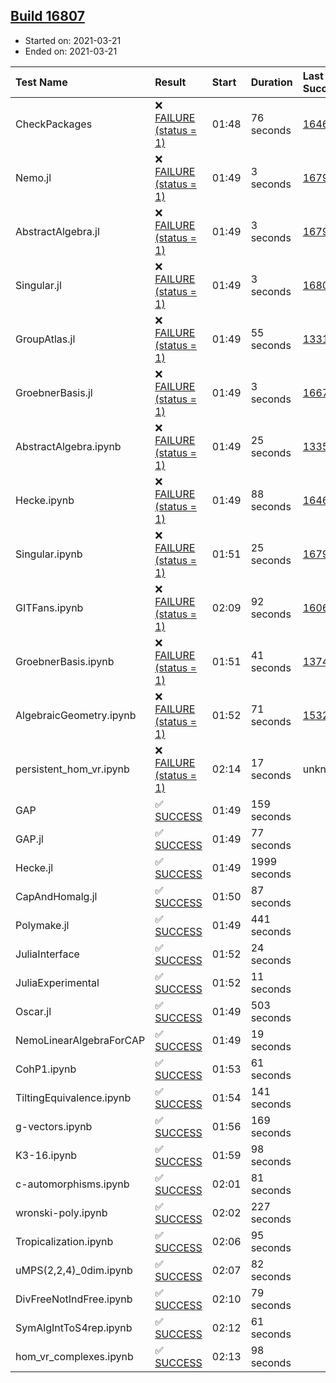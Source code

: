 ## [Build 16807](https://oscarci.mathematik.uni-kl.de/job/oscar/16807/)

* Started on: 2021-03-21
* Ended on: 2021-03-21

| Test Name    | Result | Start | Duration | Last Success | First Failure |
|:-------------|:-------|:------|:---------|:-------------|:--------------|
| CheckPackages | ❌ [FAILURE (status = 1)](https://oscarci.mathematik.uni-kl.de/job/oscar/16807/artifact/logs/build-16807/CheckPackages.log) | 01:48 | 76 seconds | [16463](https://oscarci.mathematik.uni-kl.de/job/oscar/16463/) | [16464](https://oscarci.mathematik.uni-kl.de/job/oscar/16464/) |
| Nemo.jl | ❌ [FAILURE (status = 1)](https://oscarci.mathematik.uni-kl.de/job/oscar/16807/artifact/logs/build-16807/Nemo.jl.log) | 01:49 | 3 seconds | [16793](https://oscarci.mathematik.uni-kl.de/job/oscar/16793/) | [16794](https://oscarci.mathematik.uni-kl.de/job/oscar/16794/) |
| AbstractAlgebra.jl | ❌ [FAILURE (status = 1)](https://oscarci.mathematik.uni-kl.de/job/oscar/16807/artifact/logs/build-16807/AbstractAlgebra.jl.log) | 01:49 | 3 seconds | [16792](https://oscarci.mathematik.uni-kl.de/job/oscar/16792/) | [16793](https://oscarci.mathematik.uni-kl.de/job/oscar/16793/) |
| Singular.jl | ❌ [FAILURE (status = 1)](https://oscarci.mathematik.uni-kl.de/job/oscar/16807/artifact/logs/build-16807/Singular.jl.log) | 01:49 | 3 seconds | [16802](https://oscarci.mathematik.uni-kl.de/job/oscar/16802/) | [16803](https://oscarci.mathematik.uni-kl.de/job/oscar/16803/) |
| GroupAtlas.jl | ❌ [FAILURE (status = 1)](https://oscarci.mathematik.uni-kl.de/job/oscar/16807/artifact/logs/build-16807/GroupAtlas.jl.log) | 01:49 | 55 seconds | [13311](https://oscarci.mathematik.uni-kl.de/job/oscar/13311/) | [13312](https://oscarci.mathematik.uni-kl.de/job/oscar/13312/) |
| GroebnerBasis.jl | ❌ [FAILURE (status = 1)](https://oscarci.mathematik.uni-kl.de/job/oscar/16807/artifact/logs/build-16807/GroebnerBasis.jl.log) | 01:49 | 3 seconds | [16676](https://oscarci.mathematik.uni-kl.de/job/oscar/16676/) | [16677](https://oscarci.mathematik.uni-kl.de/job/oscar/16677/) |
| AbstractAlgebra.ipynb | ❌ [FAILURE (status = 1)](https://oscarci.mathematik.uni-kl.de/job/oscar/16807/artifact/logs/build-16807/AbstractAlgebra.ipynb.log) | 01:49 | 25 seconds | [13355](https://oscarci.mathematik.uni-kl.de/job/oscar/13355/) | [13356](https://oscarci.mathematik.uni-kl.de/job/oscar/13356/) |
| Hecke.ipynb | ❌ [FAILURE (status = 1)](https://oscarci.mathematik.uni-kl.de/job/oscar/16807/artifact/logs/build-16807/Hecke.ipynb.log) | 01:49 | 88 seconds | [16463](https://oscarci.mathematik.uni-kl.de/job/oscar/16463/) | [16464](https://oscarci.mathematik.uni-kl.de/job/oscar/16464/) |
| Singular.ipynb | ❌ [FAILURE (status = 1)](https://oscarci.mathematik.uni-kl.de/job/oscar/16807/artifact/logs/build-16807/Singular.ipynb.log) | 01:51 | 25 seconds | [16793](https://oscarci.mathematik.uni-kl.de/job/oscar/16793/) | [16794](https://oscarci.mathematik.uni-kl.de/job/oscar/16794/) |
| GITFans.ipynb | ❌ [FAILURE (status = 1)](https://oscarci.mathematik.uni-kl.de/job/oscar/16807/artifact/logs/build-16807/GITFans.ipynb.log) | 02:09 | 92 seconds | [16068](https://oscarci.mathematik.uni-kl.de/job/oscar/16068/) | [16069](https://oscarci.mathematik.uni-kl.de/job/oscar/16069/) |
| GroebnerBasis.ipynb | ❌ [FAILURE (status = 1)](https://oscarci.mathematik.uni-kl.de/job/oscar/16807/artifact/logs/build-16807/GroebnerBasis.ipynb.log) | 01:51 | 41 seconds | [13748](https://oscarci.mathematik.uni-kl.de/job/oscar/13748/) | [13749](https://oscarci.mathematik.uni-kl.de/job/oscar/13749/) |
| AlgebraicGeometry.ipynb | ❌ [FAILURE (status = 1)](https://oscarci.mathematik.uni-kl.de/job/oscar/16807/artifact/logs/build-16807/AlgebraicGeometry.ipynb.log) | 01:52 | 71 seconds | [15322](https://oscarci.mathematik.uni-kl.de/job/oscar/15322/) | [15323](https://oscarci.mathematik.uni-kl.de/job/oscar/15323/) |
| persistent_hom_vr.ipynb | ❌ [FAILURE (status = 1)](https://oscarci.mathematik.uni-kl.de/job/oscar/16807/artifact/logs/build-16807/persistent_hom_vr.ipynb.log) | 02:14 | 17 seconds | unknown | unknown |
| GAP | ✅ [SUCCESS](https://oscarci.mathematik.uni-kl.de/job/oscar/16807/artifact/logs/build-16807/GAP.log) | 01:49 | 159 seconds |  |  |
| GAP.jl | ✅ [SUCCESS](https://oscarci.mathematik.uni-kl.de/job/oscar/16807/artifact/logs/build-16807/GAP.jl.log) | 01:49 | 77 seconds |  |  |
| Hecke.jl | ✅ [SUCCESS](https://oscarci.mathematik.uni-kl.de/job/oscar/16807/artifact/logs/build-16807/Hecke.jl.log) | 01:49 | 1999 seconds |  |  |
| CapAndHomalg.jl | ✅ [SUCCESS](https://oscarci.mathematik.uni-kl.de/job/oscar/16807/artifact/logs/build-16807/CapAndHomalg.jl.log) | 01:50 | 87 seconds |  |  |
| Polymake.jl | ✅ [SUCCESS](https://oscarci.mathematik.uni-kl.de/job/oscar/16807/artifact/logs/build-16807/Polymake.jl.log) | 01:49 | 441 seconds |  |  |
| JuliaInterface | ✅ [SUCCESS](https://oscarci.mathematik.uni-kl.de/job/oscar/16807/artifact/logs/build-16807/JuliaInterface.log) | 01:52 | 24 seconds |  |  |
| JuliaExperimental | ✅ [SUCCESS](https://oscarci.mathematik.uni-kl.de/job/oscar/16807/artifact/logs/build-16807/JuliaExperimental.log) | 01:52 | 11 seconds |  |  |
| Oscar.jl | ✅ [SUCCESS](https://oscarci.mathematik.uni-kl.de/job/oscar/16807/artifact/logs/build-16807/Oscar.jl.log) | 01:49 | 503 seconds |  |  |
| NemoLinearAlgebraForCAP | ✅ [SUCCESS](https://oscarci.mathematik.uni-kl.de/job/oscar/16807/artifact/logs/build-16807/NemoLinearAlgebraForCAP.log) | 01:49 | 19 seconds |  |  |
| CohP1.ipynb | ✅ [SUCCESS](https://oscarci.mathematik.uni-kl.de/job/oscar/16807/artifact/logs/build-16807/CohP1.ipynb.log) | 01:53 | 61 seconds |  |  |
| TiltingEquivalence.ipynb | ✅ [SUCCESS](https://oscarci.mathematik.uni-kl.de/job/oscar/16807/artifact/logs/build-16807/TiltingEquivalence.ipynb.log) | 01:54 | 141 seconds |  |  |
| g-vectors.ipynb | ✅ [SUCCESS](https://oscarci.mathematik.uni-kl.de/job/oscar/16807/artifact/logs/build-16807/g-vectors.ipynb.log) | 01:56 | 169 seconds |  |  |
| K3-16.ipynb | ✅ [SUCCESS](https://oscarci.mathematik.uni-kl.de/job/oscar/16807/artifact/logs/build-16807/K3-16.ipynb.log) | 01:59 | 98 seconds |  |  |
| c-automorphisms.ipynb | ✅ [SUCCESS](https://oscarci.mathematik.uni-kl.de/job/oscar/16807/artifact/logs/build-16807/c-automorphisms.ipynb.log) | 02:01 | 81 seconds |  |  |
| wronski-poly.ipynb | ✅ [SUCCESS](https://oscarci.mathematik.uni-kl.de/job/oscar/16807/artifact/logs/build-16807/wronski-poly.ipynb.log) | 02:02 | 227 seconds |  |  |
| Tropicalization.ipynb | ✅ [SUCCESS](https://oscarci.mathematik.uni-kl.de/job/oscar/16807/artifact/logs/build-16807/Tropicalization.ipynb.log) | 02:06 | 95 seconds |  |  |
| uMPS(2,2,4)_0dim.ipynb | ✅ [SUCCESS](https://oscarci.mathematik.uni-kl.de/job/oscar/16807/artifact/logs/build-16807/uMPS-2-2-4-_0dim.ipynb.log) | 02:07 | 82 seconds |  |  |
| DivFreeNotIndFree.ipynb | ✅ [SUCCESS](https://oscarci.mathematik.uni-kl.de/job/oscar/16807/artifact/logs/build-16807/DivFreeNotIndFree.ipynb.log) | 02:10 | 79 seconds |  |  |
| SymAlgIntToS4rep.ipynb | ✅ [SUCCESS](https://oscarci.mathematik.uni-kl.de/job/oscar/16807/artifact/logs/build-16807/SymAlgIntToS4rep.ipynb.log) | 02:12 | 61 seconds |  |  |
| hom_vr_complexes.ipynb | ✅ [SUCCESS](https://oscarci.mathematik.uni-kl.de/job/oscar/16807/artifact/logs/build-16807/hom_vr_complexes.ipynb.log) | 02:13 | 98 seconds |  |  |
